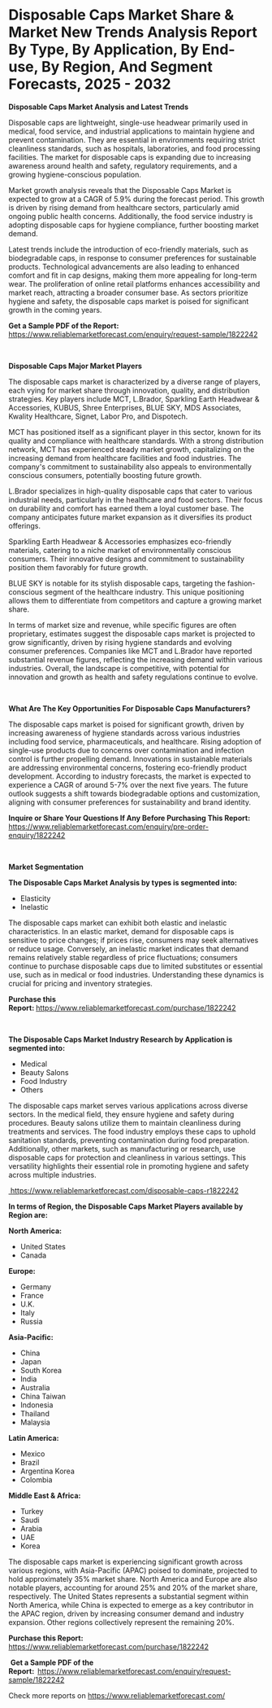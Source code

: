 <p><h1>Disposable Caps Market Share & Market New Trends Analysis Report By Type, By Application, By End-use, By Region, And Segment Forecasts, 2025 - 2032</h1></p><p><strong>Disposable Caps Market Analysis and Latest Trends</strong></p>
<p><p>Disposable caps are lightweight, single-use headwear primarily used in medical, food service, and industrial applications to maintain hygiene and prevent contamination. They are essential in environments requiring strict cleanliness standards, such as hospitals, laboratories, and food processing facilities. The market for disposable caps is expanding due to increasing awareness around health and safety, regulatory requirements, and a growing hygiene-conscious population.</p><p>Market growth analysis reveals that the Disposable Caps Market is expected to grow at a CAGR of 5.9% during the forecast period. This growth is driven by rising demand from healthcare sectors, particularly amid ongoing public health concerns. Additionally, the food service industry is adopting disposable caps for hygiene compliance, further boosting market demand. </p><p>Latest trends include the introduction of eco-friendly materials, such as biodegradable caps, in response to consumer preferences for sustainable products. Technological advancements are also leading to enhanced comfort and fit in cap designs, making them more appealing for long-term wear. The proliferation of online retail platforms enhances accessibility and market reach, attracting a broader consumer base. As sectors prioritize hygiene and safety, the disposable caps market is poised for significant growth in the coming years.</p></p>
<p><strong>Get a Sample PDF of the Report:&nbsp;</strong> <a href="https://www.reliablemarketforecast.com/enquiry/request-sample/1822242?utm_campaign=2730&utm_medium=2&utm_source=Github&utm_content=ia&utm_term=04042025&utm_id=disposable-caps">https://www.reliablemarketforecast.com/enquiry/request-sample/1822242</a></p>
<p>&nbsp;</p>
<p><strong>Disposable Caps Major Market Players</strong></p>
<p><p>The disposable caps market is characterized by a diverse range of players, each vying for market share through innovation, quality, and distribution strategies. Key players include MCT, L.Brador, Sparkling Earth Headwear & Accessories, KUBUS, Shree Enterprises, BLUE SKY, MDS Associates, Kwality Healthcare, Signet, Labor Pro, and Dispotech.</p><p>MCT has positioned itself as a significant player in this sector, known for its quality and compliance with healthcare standards. With a strong distribution network, MCT has experienced steady market growth, capitalizing on the increasing demand from healthcare facilities and food industries. The company's commitment to sustainability also appeals to environmentally conscious consumers, potentially boosting future growth.</p><p>L.Brador specializes in high-quality disposable caps that cater to various industrial needs, particularly in the healthcare and food sectors. Their focus on durability and comfort has earned them a loyal customer base. The company anticipates future market expansion as it diversifies its product offerings.</p><p>Sparkling Earth Headwear & Accessories emphasizes eco-friendly materials, catering to a niche market of environmentally conscious consumers. Their innovative designs and commitment to sustainability position them favorably for future growth.</p><p>BLUE SKY is notable for its stylish disposable caps, targeting the fashion-conscious segment of the healthcare industry. This unique positioning allows them to differentiate from competitors and capture a growing market share.</p><p>In terms of market size and revenue, while specific figures are often proprietary, estimates suggest the disposable caps market is projected to grow significantly, driven by rising hygiene standards and evolving consumer preferences. Companies like MCT and L.Brador have reported substantial revenue figures, reflecting the increasing demand within various industries. Overall, the landscape is competitive, with potential for innovation and growth as health and safety regulations continue to evolve.</p></p>
<p>&nbsp;</p>
<p><strong>What Are The Key Opportunities For Disposable Caps Manufacturers?</strong></p>
<p><p>The disposable caps market is poised for significant growth, driven by increasing awareness of hygiene standards across various industries including food service, pharmaceuticals, and healthcare. Rising adoption of single-use products due to concerns over contamination and infection control is further propelling demand. Innovations in sustainable materials are addressing environmental concerns, fostering eco-friendly product development. According to industry forecasts, the market is expected to experience a CAGR of around 5-7% over the next five years. The future outlook suggests a shift towards biodegradable options and customization, aligning with consumer preferences for sustainability and brand identity.</p></p>
<p><strong>Inquire or Share Your Questions If Any Before Purchasing This Report:</strong> <a href="https://www.reliablemarketforecast.com/enquiry/pre-order-enquiry/1822242?utm_campaign=2730&utm_medium=2&utm_source=Github&utm_content=ia&utm_term=04042025&utm_id=disposable-caps">https://www.reliablemarketforecast.com/enquiry/pre-order-enquiry/1822242</a></p>
<p>&nbsp;</p>
<p><strong>Market Segmentation</strong></p>
<p><strong>The Disposable Caps Market Analysis by types is segmented into:</strong></p>
<p><ul><li>Elasticity</li><li>Inelastic</li></ul></p>
<p><p>The disposable caps market can exhibit both elastic and inelastic characteristics. In an elastic market, demand for disposable caps is sensitive to price changes; if prices rise, consumers may seek alternatives or reduce usage. Conversely, an inelastic market indicates that demand remains relatively stable regardless of price fluctuations; consumers continue to purchase disposable caps due to limited substitutes or essential use, such as in medical or food industries. Understanding these dynamics is crucial for pricing and inventory strategies.</p></p>
<p><strong>Purchase this Report:&nbsp;</strong><a href="https://www.reliablemarketforecast.com/purchase/1822242?utm_campaign=2730&utm_medium=2&utm_source=Github&utm_content=ia&utm_term=04042025&utm_id=disposable-caps">https://www.reliablemarketforecast.com/purchase/1822242</a></p>
<p>&nbsp;</p>
<p><strong>The Disposable Caps Market Industry Research by Application is segmented into:</strong></p>
<p><ul><li>Medical</li><li>Beauty Salons</li><li>Food Industry</li><li>Others</li></ul></p>
<p><p>The disposable caps market serves various applications across diverse sectors. In the medical field, they ensure hygiene and safety during procedures. Beauty salons utilize them to maintain cleanliness during treatments and services. The food industry employs these caps to uphold sanitation standards, preventing contamination during food preparation. Additionally, other markets, such as manufacturing or research, use disposable caps for protection and cleanliness in various settings. This versatility highlights their essential role in promoting hygiene and safety across multiple industries.</p></p>
<p><a href="https://www.reliablemarketforecast.com/disposable-caps-r1822242?utm_campaign=2730&utm_medium=2&utm_source=Github&utm_content=ia&utm_term=04042025&utm_id=disposable-caps">&nbsp;https://www.reliablemarketforecast.com/disposable-caps-r1822242</a></p>
<p><strong>In terms of Region, the Disposable Caps Market Players available by Region are:</strong></p>
<p>
    <p> <strong> North America: </strong>
        <ul>
            <li>United States</li>
            <li>Canada</li>
        </ul>
        </p> 
    <p> <strong> Europe: </strong>
        <ul>
            <li>Germany</li>
            <li>France</li>
            <li>U.K.</li>
            <li>Italy</li>
            <li>Russia</li>
        </ul>
        </p> 
    <p> <strong> Asia-Pacific: </strong>
        <ul>
            <li>China</li>
            <li>Japan</li>
            <li>South Korea</li>
            <li>India</li>
            <li>Australia</li>
            <li>China Taiwan</li>
            <li>Indonesia</li>
            <li>Thailand</li>
            <li>Malaysia</li>
        </ul>
        </p> 
    <p> <strong> Latin America: </strong>
        <ul>
            <li>Mexico</li>
            <li>Brazil</li>
            <li>Argentina Korea</li>
            <li>Colombia</li>
        </ul>
        </p> 
    <p> <strong> Middle East & Africa: </strong>
        <ul>
            <li>Turkey</li>
            <li>Saudi</li>
            <li>Arabia</li>
            <li>UAE</li>
            <li>Korea</li>
        </ul>
    </p>
    </p>
<p><p>The disposable caps market is experiencing significant growth across various regions, with Asia-Pacific (APAC) poised to dominate, projected to hold approximately 35% market share. North America and Europe are also notable players, accounting for around 25% and 20% of the market share, respectively. The United States represents a substantial segment within North America, while China is expected to emerge as a key contributor in the APAC region, driven by increasing consumer demand and industry expansion. Other regions collectively represent the remaining 20%.</p></p>
<p><strong>Purchase this Report: </strong><a href="https://www.reliablemarketforecast.com/purchase/1822242?utm_campaign=2730&utm_medium=2&utm_source=Github&utm_content=ia&utm_term=04042025&utm_id=disposable-caps">https://www.reliablemarketforecast.com/purchase/1822242</a></p>
<p>&nbsp;<strong>Get a Sample PDF of the Report:&nbsp;&nbsp;</strong><a href="https://www.reliablemarketforecast.com/enquiry/request-sample/1822242?utm_campaign=2730&utm_medium=2&utm_source=Github&utm_content=ia&utm_term=04042025&utm_id=disposable-caps">https://www.reliablemarketforecast.com/enquiry/request-sample/1822242</a></p>
<p><strong></strong></p>
<p>Check more reports on <a href="https://www.reliablemarketforecast.com/?utm_campaign=2730&utm_medium=2&utm_source=Github&utm_content=ia&utm_term=04042025&utm_id=disposable-caps">https://www.reliablemarketforecast.com/</a></p>